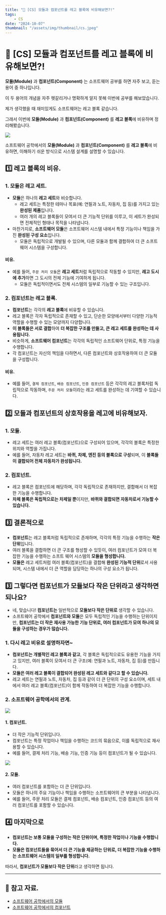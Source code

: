 ```yaml
---
title: "💾 [CS] 모듈과 컴포넌트를 레고 블록에 비유해보면?!"
tags:
    - CS
date: "2024-10-07"
thumbnail: "/assets/img/thumbnail/cs.jpeg"
---
```


# 💾 [CS] 모듈과 컴포넌트를 레고 블록에 비유해보면?!

**모듈(Module)** 과 **컴포넌트(Component)** 는 소프트웨어 공부를 하면 자주 보고, 듣는 용어 중 하나입니다.

이 두 용어의 개념을 자주 헷갈리거나 명확하게 알지 못해 이번에 공부를 해보았습니다.

제가 생각했을 때 재미있게도 소프트웨어는 레고 블록 같습니다.

그래서 이번에 **모듈(Module)** 과 **컴포넌트(Component)** 를 **레고 블록**에 비유하며 정리해봤습니다.

<img src = "https://github.com/devKobe24/images2/blob/main/Lego3.jpg?raw=true">

소프트웨어 공학에서의 **모듈(Module)** 과 **컴포넌트(Component)** 를 **레고 블록**에 비유하면, 이해하기 쉬운 방식으로 시스템 설계를 설명할 수 있습니다.

## 1️⃣ 레고 블록의 비유.

### 1. 모듈은 레고 세트.
- **모듈**은 하나의 **레고 세트**와 비슷합니다.
    - 레고 세트는 특정한 테마나 목표(예: 연필과 노트, 자동차, 집 등)를 가지고 있는 **완성된 제품**입니다.
    - 여러 개의 레고 블록들이 모여서 더 큰 기능적 단위를 이루고, 이 세트가 완성되면 전체적인 형태나 목적을 나타냅니다.
- 마찬가지로, **소프트웨어 모듈**은 소프트웨어 시스템 내에서 특정 기능이나 책임을 가진 **완성된 구성 요소**입니다.
    - 모듈은 독립적으로 개발될 수 있으며, 다른 모듈과 함께 결합하여 더 큰 소프트웨어 시스템을 구성합니다.

#### 비유.
- 예를 들어, `주문 처리 모듈`은 **레고 세트**처럼 독립적으로 작동할 수 있지만, **레고 도시에 추가**하면 그 도시의 전체 기능에 기여하게 됩니다.
    - 모듈은 독립적이면서도 전체 시스템의 일부로 기능할 수 있는 구조입니다.

### 2. 컴포넌트는 레고 블록.
- **컴포넌트**는 각각의 **레고 블록**에 비유할 수 있습니다.
- 레고 블록은 각자 독립적으로 존재할 수 있고, 단순한 모양에서부터 다양한 기능적 역할을 수행할 수 있는 모양까지 다양합니다.
- **이 블록들은 서로 결합**하여 **더 복잡한 구조를 만들고, 큰 레고 세트를 완성하는 데 사용됩니다.**
- 비슷하게, **소프트웨어 컴포넌트**는 각각의 독립적인 소프트웨어 단위로, 특정 기능을 수행합니다.
- 각 컴포넌트는 자신의 책임을 다하면서, 다른 컴포넌트와 상호작용하여 더 큰 모듈을 구성합니다.

#### 비유.
- 예를 들어, `결제 컴포넌트`, `배송 컴포넌트`, `인증 컴포넌트` 등은 각각의 레고 블록처럼 독립적으로 작동하며, `주문 처리 모듈`이라는 레고 세트를 완성하는 데 기여할 수 있습니다.

## 2️⃣ 모듈과 컴포넌트의 상호작용을 레고에 비유해보자.

### 1. 모듈.
- 레고 세트는 여러 레고 블록(컴포넌트)으로 구성되어 있으며, 각각의 블록은 특정한 위치와 역할을 가집니다.
- 예를 들어, 자동차 레고 세트는 **바퀴, 차체, 엔진 등의 블록으로 구성**되며, 이 **블록들이 결합되어 전체 자동차가 완성됩니다.**

### 2. 컴포넌트.
- 레고 블록은 컴포넌트에 해당하며, 각각 독립적으로 존재하지만, 결합해서 더 복잡한 기능을 수행합니다.
- **차체 블록은 독립적으로는 차제일 뿐**이지만, **바퀴와 결합되면 자동차로서 기능할 수 있습니다.**

## 3️⃣ 결론적으로
- **컴포넌트**는 레고 블록처럼 독립적으로 존재하며, 각각의 특정 기능을 수행하는 **작은 단위**입니다.
- 여러 블록을 결합하면 더 큰 구조를 형성할 수 있듯이, 여러 컴포넌트가 모여 더 복잡한 기능을 수행하는 소프트 웨어 시스템의 **모듈을 형성합니다.**
- **모듈은** 레고 세트처럼 여러 블록(컴포넌트)을 결합해 **완성된 기능적 단위**로서 사용되며, 시스템 내에서 더 큰 역할을 담당하는 하나의 구성 요소가 됩니다.

## 3️⃣ 그렇다면 컴포넌트가 모듈보다 작은 단위라고 생각하면 되나요?

- 네, 맞습니다! **컴포넌트는** 일반적으로 **모듈보다 작은 단위로** 생각할 수 있습니다.
- 소프트웨어 공학에서 **컴포넌트와 모듈**은 모두 독립적인 기능을 수행하는 단위이지만, **컴포넌트는 더 작은 재사용 가능한 기능 단위로, 여러 컴포넌트가 모여 하나의 모듈을 구성하는 경우가 많습니다.**

### 1. 다시 레고 비유로 설명하자면~
- **컴포넌트는 개별적인 레고 블록과 같고**, 각 블록은 독립적으로도 유용한 기능을 가지고 있지만, 여러 블록이 모여서 더 큰 구조(예: 연필과 노트, 자동차, 집 등)를 만듭니다.
- **모듈은 여러 레고 블록이 결합되어 완성된 레고 세트와 같다고 할 수 있습니다.**
- 레고 세트는 연필과 노트, 자동차, 집 등과 같이 더 큰 단위의 구성 요소이며, 세트 내에서 여러 레고 블록(컴포넌트)이 함께 작동하여 더 복잡한 기능을 수행합니다.

### 2. 소프트웨어 공학에서의 관계.

<img src = "https://github.com/devKobe24/images2/blob/main/CS_IMG/cs_component.png?raw=true">

#### 1. 컴포넌트.
- 더 작은 기능적 단위입니다.
- 컴포넌트는 특정 작업이나 책임을 수행하는 코드의 묶음으로, 이를 독립적으로 재사용할 수 있습니다.
- 예를 들어, 결제 처리 기능, 배송 기능, 인증 기능 등이 컴포넌트가 될 수 있습니다.

<img src = "https://github.com/devKobe24/images2/blob/main/CS_IMG/cs_module.png?raw=true">

#### 2. 모듈.
- 여러 컴포넌트를 포함하는 더 큰 단위입니다.
- 모듈은 하나의 주요 기능이나 책임을 수행하는 소프트웨어의 큰 부분을 나타냅니다.
- 예를 들어, 주문 처리 모듈은 결제 컴포넌트, 배송 컴포넌트, 인증 컴포넌트 등의 여러 컴포넌트를 포함할 수 있습니다.

## 4️⃣ 마지막으로
- **컴포넌트는 보통 모듈을 구성하는 작은 단위이며, 특정한 작업이나 기능을 수행합니다.**
- **모듈은 컴포넌트들을 묶어서 더 큰 기능을 제공하는 단위로, 더 복잡한 기능을 수행하는 소프트웨어 시스템의 일부를 형성합니다.**

따라서, **컴포넌트가 모듈보다 작은 단위**라고 생각하면 됩니다.

---

## 📝 참고 자료.
- [소프트웨어 공학에서의 모듈](https://www.devkobe24.com/CS/2024/2024-10-07-modules-in-software-engineering.html)
- [소프트웨어 공학에서의 컴포넌트](https://www.devkobe24.com/CS/2024/2024-10-07-components-in-software-engineering.html)
